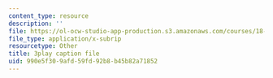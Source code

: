 ```yaml
---
content_type: resource
description: ''
file: https://ol-ocw-studio-app-production.s3.amazonaws.com/courses/18-03sc-differential-equations-fall-2011/990e5f309afd59fd92b8b45b82a71852_MdzfsfBNJIw.vtt
file_type: application/x-subrip
resourcetype: Other
title: 3play caption file
uid: 990e5f30-9afd-59fd-92b8-b45b82a71852
---
```

